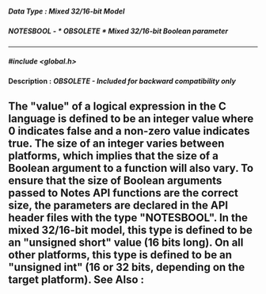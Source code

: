 ##### Data Type : Mixed 32/16-bit Model
##### NOTESBOOL - * OBSOLETE * Mixed 32/16-bit Boolean parameter
---
##### #include <global.h>
**Description :**
***OBSOLETE - Included for backward compatibility only***

The "value" of a logical expression in the C language is defined to be an 
integer value where 0 indicates false and a non-zero value indicates true.  The 
size of an integer varies between platforms, which implies that the size of a 
Boolean argument to a function will also vary.  To ensure that the size of 
Boolean arguments passed to Notes API functions are the correct size, the 
parameters are declared in the API header files with the type "NOTESBOOL".  In 
the mixed 32/16-bit model, this type is defined to be an "unsigned short" value 
(16 bits long).  On all other platforms, this type is defined to be an 
"unsigned int" (16 or 32 bits, depending on the target platform).
**See Also :**
[](D:/md_files/.md)
---
